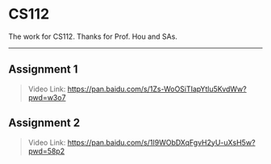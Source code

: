 # CS112

The work for CS112. Thanks for Prof. Hou and SAs.

---
## Assignment 1

> Video Link: https://pan.baidu.com/s/1Zs-WoOSiTIapYtlu5KvdWw?pwd=w3o7

## Assignment 2

> Video Link: https://pan.baidu.com/s/1I9WObDXqFgvH2yU-uXsH5w?pwd=58p2 
